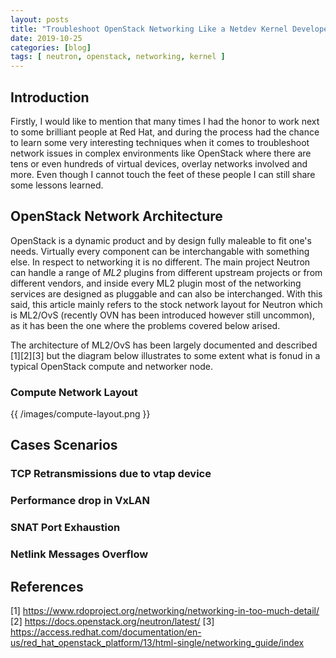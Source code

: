 ```yaml
---
layout: posts
title: "Troubleshoot OpenStack Networking Like a Netdev Kernel Developer - Part 1"
date: 2019-10-25
categories: [blog]
tags: [ neutron, openstack, networking, kernel ]
---
```


## Introduction

Firstly, I would like to mention that many times I had the honor to work next to some brilliant people at Red Hat, and during the process had the chance to learn some very interesting techniques when it comes to troubleshoot network issues in complex environments like OpenStack where there are tens or even hundreds of virtual devices, overlay networks involved and more. Even though I cannot touch the feet of these people I can still share some lessons learned.


## OpenStack Network Architecture

OpenStack is a dynamic product and by design fully maleable to fit one's needs. Virtually every component can be interchangable with something else. In respect to networking it is no different. The main project Neutron can handle a range of _ML2_ plugins from different upstream projects or from different vendors, and inside every ML2 plugin most of the networking services are designed as pluggable and can also be interchanged. With this said, this article mainly refers to the stock network layout for Neutron which is ML2/OvS (recently OVN has been introduced however still uncommon), as it has been the one where the problems covered below arised.

The architecture of ML2/OvS has been largely documented and described [1][2][3] but the diagram below illustrates to some extent what is fonud in a typical OpenStack compute and networker node.

### Compute Network Layout

 {{ /images/compute-layout.png }}


## Cases Scenarios

### TCP Retransmissions due to vtap device

### Performance drop in VxLAN

### SNAT Port Exhaustion

### Netlink Messages Overflow

## References

[1] https://www.rdoproject.org/networking/networking-in-too-much-detail/
[2] https://docs.openstack.org/neutron/latest/
[3] https://access.redhat.com/documentation/en-us/red_hat_openstack_platform/13/html-single/networking_guide/index
